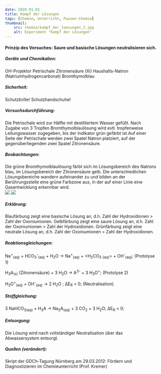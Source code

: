 ```yaml
---
date: 2020.01.01
title: Kampf der Lösungen
tags: [Chemie, Unterricht, Pausen-Chemie]
thumbnail: 
    src: chemie/kampf_der_loesungen_2.jpg
    alt: Experiment "Kampf der Lösungen"
---
```


<h4>Prinzip des Versuches: Saure und basische Lösungen neutralisieren sich.</h4>

<h5>Geräte und Chemikalien:</h5>
OH-Projektor
Petrischale
Zitronensäure (Xi)
Haushalts-Natron (Natriumhydrogencarbonat)
Bromthymolblau

<h5>Sicherheit:</h5>
Schutzbrille! Schutzhandschuhe!

<h5>Versuchsdurchführung:</h5>
Die Petrischale wird zur Hälfte mit destilliertem Wasser gefüllt. Nach Zugabe von 3 Tropfen Bromthymolblaulösung wird evtl. tropfenweise Leitungswasser zugegeben, bis der Indikator grün gefärbt ist.Auf einer Seite der Petrischale werden zwei Spatel Natron platziert, auf der gegenüberliegenden zwei Spatel Zitronensäure.

<h5>Beobachtungen:</h5>
Die grüne Bromthymolblaulösung färbt sich im Lösungsbereich des Natrons blau, im Lösungsbereich der Zitronensäure gelb. Die unterschiedlichen Lösungsbereiche wandern aufeinander zu und bilden an der Berührungsstelle eine grüne Farbzone aus, in der auf einer Linie eine Gasentwicklung erkennbar wird.
<div>
<img src="images/chemie/kampf_der_loesungen_2.jpg" />
<img src="images/chemie/kampf_der_loesungen_1.jpg" />
</div>
<h5>Erklärung:</h5>
Blaufärbung zeigt eine basische Lösung an, d.h. Zahl der Hydroxidionen > Zahl der Oxoniumionen.
Gelbfärbung zeigt eine saure Lösung an, d.h. Zahl der Oxoniumionen > Zahl der Hydroxidionen.
Grünfärbung zeigt eine neutrale Lösung an, d.h. Zahl der Oxoniumionen = Zahl der Hydroxidionen.

<h5>Reaktionsgleichungen:</h5>


Na<sup>+</sup><sub>(aq)</sub> + HCO<sub>3</sub><sup>-</sup><sub>(aq)</sub> + H<sub>2</sub>O →  Na<sup>+</sup><sub>(aq)</sub> + <H<sub>2</sub>CO<sub>3</sub> <sub>(aq)</sub>> + OH<sup>-</sup><sub>(aq)</sub>;  (Protolyse 1)



H<sub>3</sub>A<sub>(s)</sub>  (Zitronensäure) + 3 H<sub>2</sub>O → A<sup>3-</sup> + 3 H<sub>3</sub>O<sup>+</sup>;  (Protolyse 2)



H<sub>3</sub>O<sup>+</sup><sub>(aq)</sub> + OH<sup>-</sup><sub>(aq)</sub> → 2 H<sub>2</sub>O ; ΔE<sub>R</sub> < 0;   (Neutralisation)


<h5>Stoffgleichung:</h5>


3 NaHCO<sub>3(aq)</sub> + H<sub>3</sub>A →  Na<sub>3</sub>A<sub>(aq)</sub> + 3 CO<sub>2</sub> + 3 H<sub>2</sub>O; ΔE<sub>R</sub> < 0;


<h5>Entsorgung:</h5>
Die Lösung wird nach vollständiger Neutralisation über das Abwassersystem entsorgt.

<h5>Quellen (verändert):</h5>
Skript der GDCh-Tagung Nürnberg am 29.03.2012: Fördern und Diagnostizieren im Chemieunterricht (Prof. Kremer)
